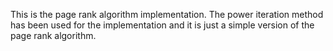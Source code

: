 This is the page rank algorithm implementation. The power iteration method has been used for the implementation and it is just a simple version of the page rank algorithm.
